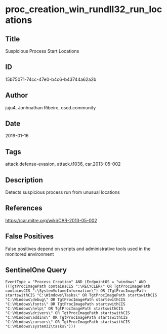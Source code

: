 # proc_creation_win_rundll32_run_locations

## Title
Suspicious Process Start Locations

## ID
15b75071-74cc-47e0-b4c6-b43744a62a2b

## Author
juju4, Jonhnathan Ribeiro, oscd.community

## Date
2019-01-16

## Tags
attack.defense-evasion, attack.t1036, car.2013-05-002

## Description
Detects suspicious process run from unusual locations

## References
https://car.mitre.org/wiki/CAR-2013-05-002

## False Positives
False positives depend on scripts and administrative tools used in the monitored environment

## SentinelOne Query
```
EventType = "Process Creation" AND (EndpointOS = "windows" AND ((TgtProcImagePath containsCIS ":\RECYCLER\" OR TgtProcImagePath containsCIS ":\SystemVolumeInformation\") OR (TgtProcImagePath startswithCIS "C:\Windows\Tasks\" OR TgtProcImagePath startswithCIS "C:\Windows\debug\" OR TgtProcImagePath startswithCIS "C:\Windows\fonts\" OR TgtProcImagePath startswithCIS "C:\Windows\help\" OR TgtProcImagePath startswithCIS "C:\Windows\drivers\" OR TgtProcImagePath startswithCIS "C:\Windows\addins\" OR TgtProcImagePath startswithCIS "C:\Windows\cursors\" OR TgtProcImagePath startswithCIS "C:\Windows\system32\tasks\")))

```
